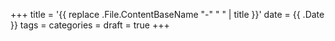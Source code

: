 +++
title = '{{ replace .File.ContentBaseName "-" " " | title }}'
date = {{ .Date }}
tags =
categories =
draft = true
+++
